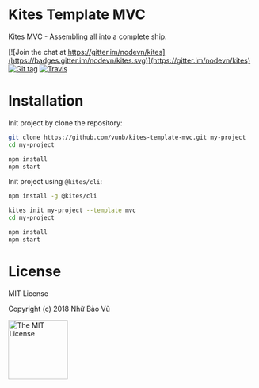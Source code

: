 Kites Template MVC
==================

Kites MVC - Assembling all into a complete ship.

[![Join the chat at https://gitter.im/nodevn/kites](https://badges.gitter.im/nodevn/kites.svg)](https://gitter.im/nodevn/kites)
[![Git tag](https://img.shields.io/github/tag/vunb/kites-template-mvc.svg)](https://github.com/vunb/kites-template-mvc)
[![Travis](https://travis-ci.org/vunb/kites-template-mvc.svg?branch=stable)](https://travis-ci.org/vunb/kites-template-mvc)

Installation
============

Init project by clone the repository:

```bash
git clone https://github.com/vunb/kites-template-mvc.git my-project
cd my-project

npm install
npm start
```

Init project using `@kites/cli`:

```bash
npm install -g @kites/cli

kites init my-project --template mvc
cd my-project

npm install
npm start
```

# License

MIT License

Copyright (c) 2018 Nhữ Bảo Vũ

<a rel="license" href="./LICENSE" target="_blank"><img alt="The MIT License" style="border-width:0;" width="120px" src="https://raw.githubusercontent.com/hsdt/styleguide/master/images/ossninja.svg?sanitize=true" /></a>
